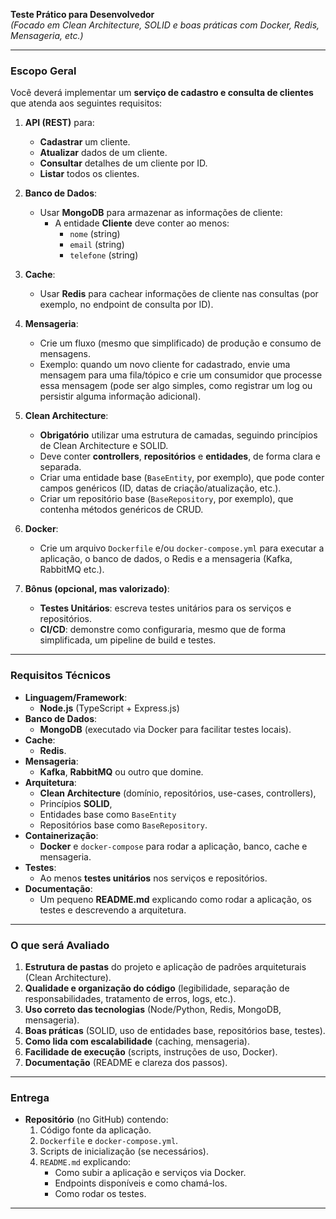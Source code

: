 **Teste Prático para Desenvolvedor**  
_(Focado em Clean Architecture, SOLID e boas práticas com Docker, Redis, Mensageria, etc.)_

---

### Escopo Geral

Você deverá implementar um **serviço de cadastro e consulta de clientes** que atenda aos seguintes requisitos:

1. **API (REST)** para:

   - **Cadastrar** um cliente.
   - **Atualizar** dados de um cliente.
   - **Consultar** detalhes de um cliente por ID.
   - **Listar** todos os clientes.

2. **Banco de Dados**:

   - Usar **MongoDB** para armazenar as informações de cliente:
     - A entidade **Cliente** deve conter ao menos:
       - `nome` (string)
       - `email` (string)
       - `telefone` (string)

3. **Cache**:

   - Usar **Redis** para cachear informações de cliente nas consultas (por exemplo, no endpoint de consulta por ID).

4. **Mensageria**:

   - Crie um fluxo (mesmo que simplificado) de produção e consumo de mensagens.
   - Exemplo: quando um novo cliente for cadastrado, envie uma mensagem para uma fila/tópico e crie um consumidor que processe essa mensagem (pode ser algo simples, como registrar um log ou persistir alguma informação adicional).

5. **Clean Architecture**:

   - **Obrigatório** utilizar uma estrutura de camadas, seguindo princípios de Clean Architecture e SOLID.
   - Deve conter **controllers**, **repositórios** e **entidades**, de forma clara e separada.
   - Criar uma entidade base (`BaseEntity`, por exemplo), que pode conter campos genéricos (ID, datas de criação/atualização, etc.).
   - Criar um repositório base (`BaseRepository`, por exemplo), que contenha métodos genéricos de CRUD.

6. **Docker**:

   - Crie um arquivo `Dockerfile` e/ou `docker-compose.yml` para executar a aplicação, o banco de dados, o Redis e a mensageria (Kafka, RabbitMQ etc.).

7. **Bônus (opcional, mas valorizado)**:
   - **Testes Unitários**: escreva testes unitários para os serviços e repositórios.
   - **CI/CD**: demonstre como configuraria, mesmo que de forma simplificada, um pipeline de build e testes.

---

### Requisitos Técnicos

- **Linguagem/Framework**:
  - **Node.js** (TypeScript + Express.js)
- **Banco de Dados**:
  - **MongoDB** (executado via Docker para facilitar testes locais).
- **Cache**:
  - **Redis**.
- **Mensageria**:
  - **Kafka**, **RabbitMQ** ou outro que domine.
- **Arquitetura**:
  - **Clean Architecture** (domínio, repositórios, use-cases, controllers),
  - Princípios **SOLID**,
  - Entidades base como `BaseEntity`
  - Repositórios base como `BaseRepository`.
- **Containerização**:
  - **Docker** e `docker-compose` para rodar a aplicação, banco, cache e mensageria.
- **Testes**:
  - Ao menos **testes unitários** nos serviços e repositórios.
- **Documentação**:
  - Um pequeno **README.md** explicando como rodar a aplicação, os testes e descrevendo a arquitetura.

---

### O que será Avaliado

1. **Estrutura de pastas** do projeto e aplicação de padrões arquiteturais (Clean Architecture).
2. **Qualidade e organização do código** (legibilidade, separação de responsabilidades, tratamento de erros, logs, etc.).
3. **Uso correto das tecnologias** (Node/Python, Redis, MongoDB, mensageria).
4. **Boas práticas** (SOLID, uso de entidades base, repositórios base, testes).
5. **Como lida com escalabilidade** (caching, mensageria).
6. **Facilidade de execução** (scripts, instruções de uso, Docker).
7. **Documentação** (README e clareza dos passos).

---

### Entrega

- **Repositório** (no GitHub) contendo:
  1. Código fonte da aplicação.
  2. `Dockerfile` e `docker-compose.yml`.
  3. Scripts de inicialização (se necessários).
  4. `README.md` explicando:
     - Como subir a aplicação e serviços via Docker.
     - Endpoints disponíveis e como chamá-los.
     - Como rodar os testes.

---
